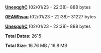 [**UnesqghC**](/data/UnesqghC.txt) (02/01/23 - 22:38)- 888 bytes

[**0EAWhsau**](/data/0EAWhsau.txt) (02/01/23 - 22:38)- 31227 bytes

[**UnesqghC**](/data/UnesqghC.txt) (02/01/23 - 22:38)- 888 bytes

**Total Datas**: 2615

**Total Size**: 16.76 MB / 16.8 MB